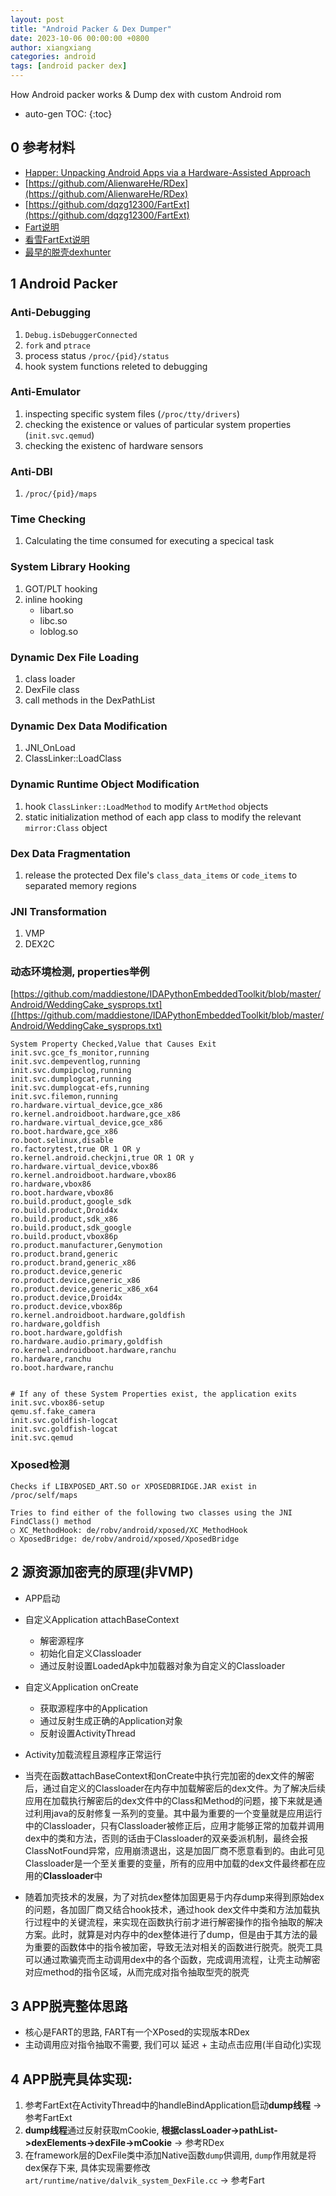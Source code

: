 ```yaml
---
layout: post
title: "Android Packer & Dex Dumper"
date: 2023-10-06 00:00:00 +0800
author: xiangxiang
categories: android
tags: [android packer dex]
---
```


How Android packer works & Dump dex with custom Android rom

* auto-gen TOC:
{:toc}

## 0 参考材料
- [Happer: Unpacking Android Apps via a Hardware-Assisted Approach](https://yajin.org/papers/sp21_happer.pdf)
- [https://github.com/AlienwareHe/RDex](https://github.com/AlienwareHe/RDex)
- [https://github.com/dqzg12300/FartExt](https://github.com/dqzg12300/FartExt)
- [Fart说明](https://bbs.kanxue.com/thread-252630.htm)
- [看雪FartExt说明](https://bbs.kanxue.com/thread-268760.htm)
- [最早的脱壳dexhunter](https://github.com/zyq8709/dexhunter)

## 1 Android Packer
### Anti-Debugging
1. `Debug.isDebuggerConnected`
2. `fork` and `ptrace`
3. process status `/proc/{pid}/status`
4. hook system functions releted to debugging


### Anti-Emulator
1. inspecting specific system files (`/proc/tty/drivers`)
2. checking the existence or values of particular system properties (`init.svc.qemud`)
3. checking the existenc of hardware sensors

### Anti-DBI
1. `/proc/{pid}/maps`

### Time Checking
1. Calculating the time consumed for executing a specical task

### System Library Hooking
1. GOT/PLT hooking
2. inline hooking
   - libart.so
   - libc.so
   - loblog.so

### Dynamic Dex File Loading
1. class loader
2. DexFile class
3. call methods in the DexPathList

### Dynamic Dex Data Modification
1. JNI_OnLoad
2. ClassLinker::LoadClass

### Dynamic Runtime Object Modification
1. hook `ClassLinker::LoadMethod` to modify `ArtMethod` objects
2. static initialization method of each app class to modify the relevant `mirror:Class` object

### Dex Data Fragmentation
1. release the protected Dex file's `class_data_items` or `code_items` to separated memory regions

### JNI Transformation
1. VMP
2. DEX2C

### 动态环境检测, properties举例
[https://github.com/maddiestone/IDAPythonEmbeddedToolkit/blob/master/Android/WeddingCake_sysprops.txt]([https://github.com/maddiestone/IDAPythonEmbeddedToolkit/blob/master/Android/WeddingCake_sysprops.txt)

```
System Property Checked,Value that Causes Exit
init.svc.gce_fs_monitor,running
init.svc.dempeventlog,running
init.svc.dumpipclog,running
init.svc.dumplogcat,running
init.svc.dumplogcat-efs,running
init.svc.filemon,running
ro.hardware.virtual_device,gce_x86
ro.kernel.androidboot.hardware,gce_x86
ro.hardware.virtual_device,gce_x86
ro.boot.hardware,gce_x86
ro.boot.selinux,disable
ro.factorytest,true OR 1 OR y
ro.kernel.android.checkjni,true OR 1 OR y
ro.hardware.virtual_device,vbox86
ro.kernel.androidboot.hardware,vbox86
ro.hardware,vbox86
ro.boot.hardware,vbox86
ro.build.product,google_sdk
ro.build.product,Droid4x
ro.build.product,sdk_x86
ro.build.product,sdk_google
ro.build.product,vbox86p
ro.product.manufacturer,Genymotion
ro.product.brand,generic
ro.product.brand,generic_x86
ro.product.device,generic
ro.product.device,generic_x86
ro.product.device,generic_x86_x64
ro.product.device,Droid4x
ro.product.device,vbox86p
ro.kernel.androidboot.hardware,goldfish
ro.hardware,goldfish
ro.boot.hardware,goldfish
ro.hardware.audio.primary,goldfish
ro.kernel.androidboot.hardware,ranchu
ro.hardware,ranchu
ro.boot.hardware,ranchu


# If any of these System Properties exist, the application exits
init.svc.vbox86-setup
qemu.sf.fake_camera
init.svc.goldfish-logcat
init.svc.goldfish-logcat
init.svc.qemud
```

### Xposed检测

```
Checks if LIBXPOSED_ART.SO or XPOSEDBRIDGE.JAR exist in
/proc/self/maps

Tries to find either of the following two classes using the JNI
FindClass() method
○ XC_MethodHook: de/robv/android/xposed/XC_MethodHook
○ XposedBridge: de/robv/android/xposed/XposedBridge
```

## 2 源资源加密壳的原理(非VMP)
- APP启动
- 自定义Application attachBaseContext
    + 解密源程序
    + 初始化自定义Classloader
    + 通过反射设置LoadedApk中加载器对象为自定义的Classloader
- 自定义Application onCreate
    + 获取源程序中的Application
    + 通过反射生成正确的Application对象
    + 反射设置ActivityThread
- Activity加载流程且源程序正常运行

- 当壳在函数attachBaseContext和onCreate中执行完加密的dex文件的解密后，通过自定义的Classloader在内存中加载解密后的dex文件。为了解决后续应用在加载执行解密后的dex文件中的Class和Method的问题，接下来就是通过利用java的反射修复一系列的变量。其中最为重要的一个变量就是应用运行中的Classloader，只有Classloader被修正后，应用才能够正常的加载并调用dex中的类和方法，否则的话由于Classloader的双亲委派机制，最终会报ClassNotFound异常，应用崩溃退出，这是加固厂商不愿意看到的。由此可见Classloader是一个至关重要的变量，所有的应用中加载的dex文件最终都在应用的**Classloader**中

- 随着加壳技术的发展，为了对抗dex整体加固更易于内存dump来得到原始dex的问题，各加固厂商又结合hook技术，通过hook dex文件中类和方法加载执行过程中的关键流程，来实现在函数执行前才进行解密操作的指令抽取的解决方案。此时，就算是对内存中的dex整体进行了dump，但是由于其方法的最为重要的函数体中的指令被加密，导致无法对相关的函数进行脱壳。脱壳工具可以通过欺骗壳而主动调用dex中的各个函数，完成调用流程，让壳主动解密对应method的指令区域，从而完成对指令抽取型壳的脱壳

## 3 APP脱壳整体思路
- 核心是FART的思路, FART有一个XPosed的实现版本RDex
- 主动调用应对指令抽取不需要, 我们可以 延迟 + 主动点击应用(半自动化)实现

## 4 APP脱壳具体实现:
1. 参考FartExt在ActivityThread中的handleBindApplication启动**dump线程** -> 参考FartExt
2. **dump线程**通过反射获取mCookie, **根据classLoader->pathList->dexElements->dexFile->mCookie**  -> 参考RDex
3. 在framework层的DexFile类中添加Native函数`dump`供调用, `dump`作用就是将dex保存下来, 具体实现需要修改`art/runtime/native/dalvik_system_DexFile.cc` -> 参考Fart

